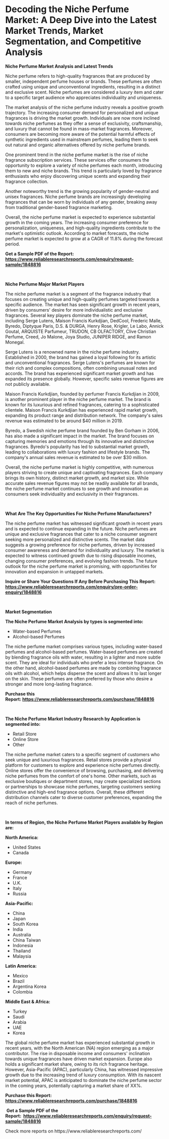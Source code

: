 <p><h1>Decoding the Niche Perfume Market: A Deep Dive into the Latest Market Trends, Market Segmentation, and Competitive Analysis</h1></p><p><strong>Niche Perfume Market Analysis and Latest Trends</strong></p>
<p><p>Niche perfume refers to high-quality fragrances that are produced by smaller, independent perfume houses or brands. These perfumes are often crafted using unique and unconventional ingredients, resulting in a distinct and exclusive scent. Niche perfumes are considered a luxury item and cater to a specific target audience who appreciates individuality and uniqueness.</p><p>The market analysis of the niche perfume industry reveals a positive growth trajectory. The increasing consumer demand for personalized and unique fragrances is driving the market growth. Individuals are now more inclined towards niche perfumes as they offer a sense of exclusivity, craftsmanship, and luxury that cannot be found in mass-market fragrances. Moreover, consumers are becoming more aware of the potential harmful effects of synthetic ingredients used in mainstream perfumes, leading them to seek out natural and organic alternatives offered by niche perfume brands.</p><p>One prominent trend in the niche perfume market is the rise of niche fragrance subscription services. These services offer consumers the opportunity to explore a variety of niche perfumes each month, introducing them to new and niche brands. This trend is particularly loved by fragrance enthusiasts who enjoy discovering unique scents and expanding their fragrance collection.</p><p>Another noteworthy trend is the growing popularity of gender-neutral and unisex fragrances. Niche perfume brands are increasingly developing fragrances that can be worn by individuals of any gender, breaking away from traditional gender-based fragrance marketing.</p><p>Overall, the niche perfume market is expected to experience substantial growth in the coming years. The increasing consumer preference for personalization, uniqueness, and high-quality ingredients contribute to the market's optimistic outlook. According to market forecasts, the niche perfume market is expected to grow at a CAGR of 11.8% during the forecast period.</p></p>
<p><strong>Get a Sample PDF of the Report:&nbsp; <a href="https://www.reliableresearchreports.com/enquiry/request-sample/1848816">https://www.reliableresearchreports.com/enquiry/request-sample/1848816</a></strong></p>
<p>&nbsp;</p>
<p><strong>Niche Perfume Major Market Players</strong></p>
<p><p>The niche perfume market is a segment of the fragrance industry that focuses on creating unique and high-quality perfumes targeted towards a specific audience. The market has seen significant growth in recent years, driven by consumers' desire for more individualistic and exclusive fragrances. Several key players dominate the niche perfume market, including Serge Lutens, Maison Francis Kurkdjian, DedCool, Frederic Malle, Byredo, Diptyque Paris, D.S. & DURGA, Henry Rose, Krigler, Le Labo, Annick Goutal, ARQUISTE Parfumeur, TRUDON, CB OLFACTORY, Clive Christian Perfume, Creed, Jo Malone, Joya Studio, JUNIPER RIDGE, and Ramon Monegal.</p><p>Serge Lutens is a renowned name in the niche perfume industry. Established in 2000, the brand has gained a loyal following for its artistic and unconventional fragrances. Serge Lutens's perfumes are known for their rich and complex compositions, often combining unusual notes and accords. The brand has experienced significant market growth and has expanded its presence globally. However, specific sales revenue figures are not publicly available.</p><p>Maison Francis Kurkdjian, founded by perfumer Francis Kurkdjian in 2009, is another prominent player in the niche perfume market. The brand is known for its luxurious and refined fragrances, catering to a sophisticated clientele. Maison Francis Kurkdjian has experienced rapid market growth, expanding its product range and distribution network. The company's sales revenue was estimated to be around $40 million in 2019.</p><p>Byredo, a Swedish niche perfume brand founded by Ben Gorham in 2006, has also made a significant impact in the market. The brand focuses on capturing memories and emotions through its innovative and distinctive fragrances. Byredo's popularity has led to substantial market growth, leading to collaborations with luxury fashion and lifestyle brands. The company's annual sales revenue is estimated to be over $30 million.</p><p>Overall, the niche perfume market is highly competitive, with numerous players striving to create unique and captivating fragrances. Each company brings its own history, distinct market growth, and market size. While accurate sales revenue figures may not be readily available for all brands, the niche perfume market continues to see growth and innovation as consumers seek individuality and exclusivity in their fragrances.</p></p>
<p>&nbsp;</p>
<p><strong>What Are The Key Opportunities For Niche Perfume Manufacturers?</strong></p>
<p><p>The niche perfume market has witnessed significant growth in recent years and is expected to continue expanding in the future. Niche perfumes are unique and exclusive fragrances that cater to a niche consumer segment seeking more personalized and distinctive scents. The market data suggests a growing preference for niche perfumes, driven by increased consumer awareness and demand for individuality and luxury. The market is expected to witness continued growth due to rising disposable incomes, changing consumer preferences, and evolving fashion trends. The future outlook for the niche perfume market is promising, with opportunities for innovation and expansion in untapped markets.</p></p>
<p><strong>Inquire or Share Your Questions If Any Before Purchasing This Report: <a href="https://www.reliableresearchreports.com/enquiry/pre-order-enquiry/1848816">https://www.reliableresearchreports.com/enquiry/pre-order-enquiry/1848816</a></strong></p>
<p>&nbsp;</p>
<p><strong>Market Segmentation</strong></p>
<p><strong>The Niche Perfume Market Analysis by types is segmented into:</strong></p>
<p><ul><li>Water-based Perfumes</li><li>Alcohol-based Perfumes</li></ul></p>
<p><p>The niche perfume market comprises various types, including water-based perfumes and alcohol-based perfumes. Water-based perfumes are created by blending fragrance oils with water, resulting in a lighter and more subtle scent. They are ideal for individuals who prefer a less intense fragrance. On the other hand, alcohol-based perfumes are made by combining fragrance oils with alcohol, which helps disperse the scent and allows it to last longer on the skin. These perfumes are often preferred by those who desire a stronger and more long-lasting fragrance.</p></p>
<p><strong>Purchase this Report:&nbsp;<a href="https://www.reliableresearchreports.com/purchase/1848816">https://www.reliableresearchreports.com/purchase/1848816</a></strong></p>
<p>&nbsp;</p>
<p><strong>The Niche Perfume Market Industry Research by Application is segmented into:</strong></p>
<p><ul><li>Retail Store</li><li>Online Store</li><li>Other</li></ul></p>
<p><p>The niche perfume market caters to a specific segment of customers who seek unique and luxurious fragrances. Retail stores provide a physical platform for customers to explore and experience niche perfumes directly. Online stores offer the convenience of browsing, purchasing, and delivering niche perfumes from the comfort of one's home. Other markets, such as exclusive boutiques or department stores, may create specialized sections or partnerships to showcase niche perfumes, targeting customers seeking distinctive and high-end fragrance options. Overall, these different distribution channels cater to diverse customer preferences, expanding the reach of niche perfumes.</p></p>
<p>&nbsp;</p>
<p><strong>In terms of Region, the Niche Perfume Market Players available by Region are:</strong></p>
<p>
    <p> <strong> North America: </strong>
        <ul>
            <li>United States</li>
            <li>Canada</li>
        </ul>
        </p> 
    <p> <strong> Europe: </strong>
        <ul>
            <li>Germany</li>
            <li>France</li>
            <li>U.K.</li>
            <li>Italy</li>
            <li>Russia</li>
        </ul>
        </p> 
    <p> <strong> Asia-Pacific: </strong>
        <ul>
            <li>China</li>
            <li>Japan</li>
            <li>South Korea</li>
            <li>India</li>
            <li>Australia</li>
            <li>China Taiwan</li>
            <li>Indonesia</li>
            <li>Thailand</li>
            <li>Malaysia</li>
        </ul>
        </p> 
    <p> <strong> Latin America: </strong>
        <ul>
            <li>Mexico</li>
            <li>Brazil</li>
            <li>Argentina Korea</li>
            <li>Colombia</li>
        </ul>
        </p> 
    <p> <strong> Middle East & Africa: </strong>
        <ul>
            <li>Turkey</li>
            <li>Saudi</li>
            <li>Arabia</li>
            <li>UAE</li>
            <li>Korea</li>
        </ul>
    </p>
    </p>
<p><p>The global niche perfume market has experienced substantial growth in recent years, with the North American (NA) region emerging as a major contributor. The rise in disposable income and consumers' inclination towards unique fragrances have driven market expansion. Europe also holds a significant market share, owing to its rich fragrance heritage. However, Asia-Pacific (APAC), particularly China, has witnessed impressive growth due to the increasing trend of luxury consumption. With its nascent market potential, APAC is anticipated to dominate the niche perfume sector in the coming years, potentially capturing a market share of XX%.</p></p>
<p><strong>Purchase this Report: <a href="https://www.reliableresearchreports.com/purchase/1848816">https://www.reliableresearchreports.com/purchase/1848816</a></strong></p>
<p>&nbsp;<strong>Get a Sample PDF of the Report:&nbsp;&nbsp;<a href="https://www.reliableresearchreports.com/enquiry/request-sample/1848816">https://www.reliableresearchreports.com/enquiry/request-sample/1848816</a></strong></p>
<p><strong></strong></p>
<p>Check more reports on https://www.reliableresearchreports.com/</p>